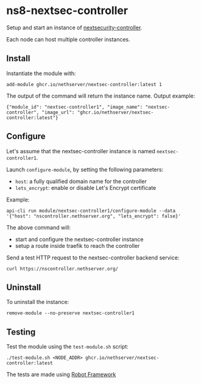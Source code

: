# ns8-nextsec-controller

Setup and start an instance of [nextsecurity-controller](https://github.com/NethServer/nextsecurity-controller).

Each node can host multiple controller instances.

## Install

Instantiate the module with:

    add-module ghcr.io/nethserver/nextsec-controller:latest 1

The output of the command will return the instance name.
Output example:

    {"module_id": "nextsec-controller1", "image_name": "nextsec-controller", "image_url": "ghcr.io/nethserver/nextsec-controller:latest"}

## Configure

Let's assume that the nextsec-controller instance is named `nextsec-controller1`.

Launch `configure-module`, by setting the following parameters:
- `host`: a fully qualified domain name for the controller
- `lets_encrypt`: enable or disable Let's Encrypt certificate

Example:

    api-cli run module/nextsec-controller1/configure-module --data '{"host": "nscontroller.nethserver.org", "lets_encrypt": false}'

The above command will:
- start and configure the nextsec-controller instance
- setup a route inside traefik to reach the controller

Send a test HTTP request to the nextsec-controller backend service:

    curl https://nscontroller.nethserver.org/

## Uninstall

To uninstall the instance:

    remove-module --no-preserve nextsec-controller1

## Testing

Test the module using the `test-module.sh` script:


    ./test-module.sh <NODE_ADDR> ghcr.io/nethserver/nextsec-controller:latest

The tests are made using [Robot Framework](https://robotframework.org/)

